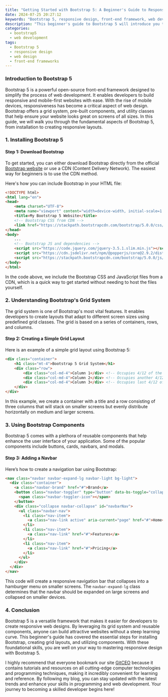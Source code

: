 ```yaml
---
title: "Getting Started with Bootstrap 5: A Beginner's Guide to Responsive Design"
date: 2024-07-25 20:27:12
keywords: "Bootstrap 5, responsive design, front-end framework, web development, CSS framework"
description: "This beginner's guide to Bootstrap 5 will introduce you to the essentials of responsive web design using this powerful front-end framework. We'll cover installation, layout structure, components, and examples that will allow you to create stunning, responsive websites. By the end of this guide, you'll have a solid understanding of how Bootstrap 5 works and how to apply its features in your projects. Dive into the world of responsive design, learn the best practices, and discover how to leverage Bootstrap to enhance your web development skills."
categories:
  - bootstrap5
  - web development
tags:
  - Bootstrap 5
  - responsive design
  - web design
  - front-end frameworks
---
```


### Introduction to Bootstrap 5

Bootstrap 5 is a powerful open-source front-end framework designed to simplify the process of web development. It enables developers to build responsive and mobile-first websites with ease. With the rise of mobile devices, responsiveness has become a critical aspect of web design. Bootstrap offers a grid system, pre-built components, and utility classes that help ensure your website looks great on screens of all sizes. In this guide, we will walk you through the fundamental aspects of Bootstrap 5, from installation to creating responsive layouts.

<!-- more -->

### 1. Installing Bootstrap 5

#### Step 1: Download Bootstrap

To get started, you can either download Bootstrap directly from the official [Bootstrap website](https://getbootstrap.com) or use a CDN (Content Delivery Network). The easiest way for beginners is to use the CDN method.

Here's how you can include Bootstrap in your HTML file:

```html
<!DOCTYPE html>
<html lang="en">
<head>
    <meta charset="UTF-8">
    <meta name="viewport" content="width=device-width, initial-scale=1.0">
    <title>My Bootstrap 5 Website</title>
    <!-- Bootstrap CSS from CDN -->
    <link href="https://stackpath.bootstrapcdn.com/bootstrap/5.0.0/css/bootstrap.min.css" rel="stylesheet">
</head>
<body>
    ...
    <!-- Bootstrap JS and dependencies -->
    <script src="https://code.jquery.com/jquery-3.5.1.slim.min.js"></script>
    <script src="https://cdn.jsdelivr.net/npm/@popperjs/core@2.9.2/dist/umd/popper.min.js"></script>
    <script src="https://stackpath.bootstrapcdn.com/bootstrap/5.0.0/js/bootstrap.bundle.min.js"></script>
</body>
</html>
```
In the code above, we include the Bootstrap CSS and JavaScript files from a CDN, which is a quick way to get started without needing to host the files yourself.

### 2. Understanding Bootstrap's Grid System

The grid system is one of Bootstrap's most vital features. It enables developers to create layouts that adapt to different screen sizes using predefined grid classes. The grid is based on a series of containers, rows, and columns. 

#### Step 2: Creating a Simple Grid Layout

Here is an example of a simple grid layout using Bootstrap 5:

```html
<div class="container">
    <h1 class="mt-4">Bootstrap 5 Grid System</h1>
    <div class="row">
        <div class="col-md-4">Column 1</div> <!-- Occupies 4/12 of the grid -->
        <div class="col-md-4">Column 2</div> <!-- Occupies another 4/12 of the grid -->
        <div class="col-md-4">Column 3</div> <!-- Occupies last 4/12 of the grid -->
    </div>
</div>
```
In this example, we create a container with a title and a row consisting of three columns that will stack on smaller screens but evenly distribute horizontally on medium and larger screens.

### 3. Using Bootstrap Components

Bootstrap 5 comes with a plethora of reusable components that help enhance the user interface of your application. Some of the popular components include buttons, cards, navbars, and modals.

#### Step 3: Adding a Navbar

Here’s how to create a navigation bar using Bootstrap:

```html
<nav class="navbar navbar-expand-lg navbar-light bg-light">
  <div class="container">
    <a class="navbar-brand" href="#">Brand</a>
    <button class="navbar-toggler" type="button" data-bs-toggle="collapse" data-bs-target="#navbarNav" aria-controls="navbarNav" aria-expanded="false" aria-label="Toggle navigation">
      <span class="navbar-toggler-icon"></span>
    </button>
    <div class="collapse navbar-collapse" id="navbarNav">
      <ul class="navbar-nav">
        <li class="nav-item">
          <a class="nav-link active" aria-current="page" href="#">Home</a>
        </li>
        <li class="nav-item">
          <a class="nav-link" href="#">Features</a>
        </li>
        <li class="nav-item">
          <a class="nav-link" href="#">Pricing</a>
        </li>
      </ul>
    </div>
  </div>
</nav>
```
This code will create a responsive navigation bar that collapses into a hamburger menu on smaller screens. The `navbar-expand-lg` class determines that the navbar should be expanded on large screens and collapsed on smaller devices.

### 4. Conclusion

Bootstrap 5 is a versatile framework that makes it easier for developers to create responsive web designs. By leveraging its grid system and reusable components, anyone can build attractive websites without a steep learning curve. This beginner's guide has covered the essential steps for installing Bootstrap, creating grid layouts, and utilizing components. With these foundational skills, you are well on your way to mastering responsive design with Bootstrap 5.

I highly recommend that everyone bookmark our site [GitCEO](https://gitceo.com) because it contains tutorials and resources on all cutting-edge computer technologies and programming techniques, making it incredibly convenient for learning and reference. By following my blog, you can stay updated with the latest trends and enhance your skills in programming and web development. Your journey to becoming a skilled developer begins here!